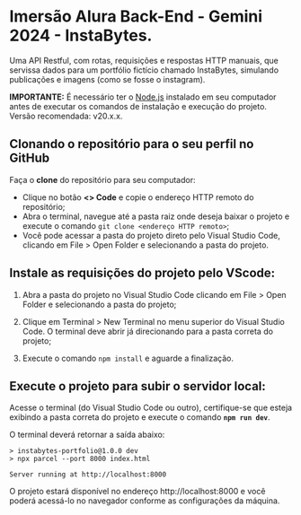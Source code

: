 # Imersão Alura Back-End - Gemini 2024 - InstaBytes.

Uma API Restful, com rotas, requisições e respostas HTTP manuais, que servissa dados para um portfólio fictício chamado InstaBytes, simulando publicações e imagens (como se fosse o instagram).

**IMPORTANTE:** É necessário ter o [Node.js](https://nodejs.org/) instalado em seu computador antes de executar os comandos de instalação e execução do projeto. Versão recomendada: v20.x.x.

## Clonando o repositório para o seu perfil no GitHub

Faça o **clone** do repositório para seu computador:
  - Clique no botão **<> Code** e copie o endereço HTTP remoto do repositório;
  - Abra o terminal, navegue até a pasta raiz onde deseja baixar o projeto e execute o comando `git clone <endereço HTTP remoto>`;
  - Você pode acessar a pasta do projeto direto pelo Visual Studio Code, clicando em File > Open Folder e selecionando a pasta do projeto.

## Instale as requisições do projeto pelo VScode:

1. Abra a pasta do projeto no Visual Studio Code clicando em File > Open Folder e selecionando a pasta do projeto;

2. Clique em Terminal > New Terminal no menu superior do Visual Studio Code. O terminal deve abrir já direcionando para a pasta correta do projeto;

3. Execute o comando `npm install` e aguarde a finalização.

## Execute o projeto para subir o servidor local:

Acesse o terminal (do Visual Studio Code ou outro), certifique-se que esteja exibindo a pasta correta do projeto e execute o comando **`npm run dev`**. 

O terminal deverá retornar a saída abaixo:

```
> instabytes-portfolio@1.0.0 dev   
> npx parcel --port 8000 index.html

Server running at http://localhost:8000
```
O projeto estará disponível no endereço http://localhost:8000 e você poderá acessá-lo no navegador conforme as configurações da máquina.
